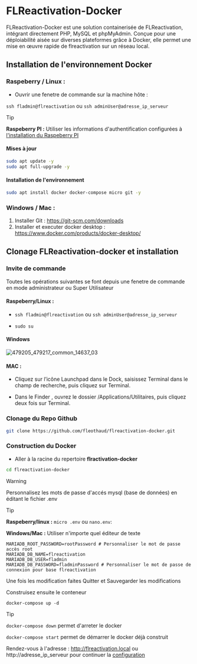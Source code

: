 # FLReactivation-Docker

FLReactivation-Docker est une solution containerisée de FLReactivation, intégrant directement PHP, MySQL et phpMyAdmin. Conçue pour une déploiabilité aisée sur diverses plateformes grâce à Docker, elle permet une mise en œuvre rapide de flreactivation sur un réseau local.

## Installation de l'environnement Docker

### Raspeberry / Linux : 

* Ouvrir une fenetre de commande sur la machine hôte :

`ssh fladmin@flreactivation` ou `ssh adminUser@adresse_ip_serveur`

> [!TIP]
> **Raspeberry PI :** 
> Utiliser les informations d'authentification configurées à [l'installation du Raspeberry PI](Raspeberry.md)


#### Mises à jour

``` bash
sudo apt update -y
sudo apt full-upgrade -y
```

#### Installation de l'environnement
``` bash
sudo apt install docker docker-compose micro git -y
```

### Windows / Mac : 
1. Installer Git : https://git-scm.com/downloads
2. Installer et executer docker desktop : https://www.docker.com/products/docker-desktop/


## Clonage FLReactivation-docker et installation

### Invite de commande

Toutes les opérations suivantes se font depuis une fenetre de commande en mode administrateur ou Super Utilisateur

#### Raspeberry/Linux :

* `ssh fladmin@flreactivation` ou `ssh adminUser@adresse_ip_serveur`

* `sudo su`

#### Windows

![479205_479217_common_14637_03](https://github.com/fleothaud/flreactivation-docker/assets/16253157/642e5a2a-ab6f-4d0e-a272-369eb4515cae)


#### MAC :

* Cliquez sur l’icône Launchpad  dans le Dock, saisissez Terminal dans le champ de recherche, puis cliquez sur Terminal.

* Dans le Finder , ouvrez le dossier /Applications/Utilitaires, puis cliquez deux fois sur Terminal.


### Clonage du Repo Github

``` bash
git clone https://github.com/fleothaud/flreactivation-docker.git
```

### Construction du Docker
* Aller à la racine du repertoire **flractivation-docker**

``` bash
cd flreactivation-docker
``` 

> [!WARNING]
> Personnalisez les mots de passe d'accés mysql (base de données) en éditant le fichier .env

> [!TIP]
> **Raspeberry/linux :**  `micro .env` ou `nano.env`:
> 
> **Windows/Mac :** Utiliser n'importe quel éditeur de texte

```
MARIADB_ROOT_PASSWORD=rootPassword # Personnaliser le mot de passe accès root
MARIADB_DB_NAME=flreactivation
MARIADB_DB_USER=fladmin
MARIADB_DB_PASSWORD=fladminPassword # Personnaliser le mot de passe de connexion pour base flreactivation
```

Une fois les modification faites Quitter et Sauvegarder les modifications

Construisez ensuite le conteneur

```
docker-compose up -d
```

>[!TIP]
>`docker-compose down` permet d'arreter le docker
>
>`docker-compose start` permet de démarrer le docker déjà construit


Rendez-vous à l'adresse : http://flreactivation.local ou http://adresse_ip_serveur
pour continuer la [configuration](configuration.md)









